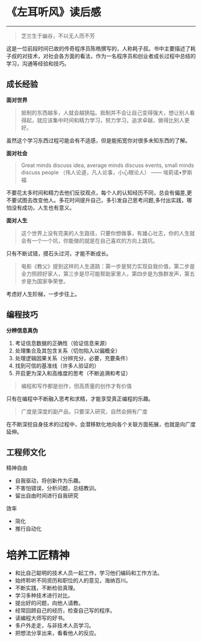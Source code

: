 # 《左耳听风》读后感
---

> 芝兰生于幽谷，不以无人而不芳

这是一位前段时间已故的传奇程序员陈皓撰写的，人称耗子叔。书中主要描述了耗子叔的对技术，对社会各方面的看法，作为一名程序员和创业者成长过程中总结的学习，沟通等经验和技巧。

## 成长经验

**面对世界**

>抵制的东西越多，人就会越狭隘。抵制并不会让自己变得强大，想让别人看得起，就应该集中时间和精力学习，努力学习，追求卓越，做得比别人更好。

虽然这个学习东西过程可能会有不适感，但是能拓宽你对很多未知东西的了解。

**面对社会**

>Great minds discuss idea, average minds discuss events, small minds discuss people （伟人论道，凡人论事，小心眼论人） —— 埃莉诺•罗斯福

不要花太多时间和精力去他们反驳观点，每个人的认知经历不同，总会有偏差,更不要试图去改变他人。多花时间提升自己，多引发自己思考问题,多付出实践，哪怕没有成功，人生也有意义。

**面对人生**

> 这个世界上没有完美的人生路径，只要你想做事，有雄心壮志，你的人生就会有一个一个坑，你能做的就是在自己喜欢的方向上跳坑。

只有不断试错，摸石头过河，才能不断成长。

>电影《教父》提到这样的人生道路：第一步是努力实现自我价值，第二步是全力照顾好家人，第三步是尽可能帮助家里人，第四步是为族群发声，第五步是为国家争荣誉。

考虑好人生阶梯，一步步往上。

## 编程技巧

**分辨信息真伪**

1. 考证信息数据的正确性（验证信息来源）
2. 处理集合及其包含关系（切勿陷入以偏概全）
3. 处理逻辑因果关系（分辨充分，必要，充要条件）
4. 找到可信的基准线（许多人验证的）
5. 开启更为深入和高维度的思考（不断追溯和考证）

>编程和写作都是创作，但高质量的创作才有价值

只有在编程中不断融入思考和求精，才能享受真正编程的乐趣。

>广度是深度的副产品，只要深入研究，自然会拥有广度

在不断深挖自身技术的过程中，会潜移默化地向各个关联方面拓展，也就是向广度延伸。

## 工程师文化

精神自由

- 自我驱动，将创新作为乐趣。
- 不害怕错误，分析问题，总结教训。
- 留出自由时间进行自我研究

效率

- 简化
- 推行自动化

# 培养工匠精神

- 和比自己聪明的技术人员一起工作，学习他们编码和工作方法。
- 始终聆听不同资历和职位的人的意见，海纳百川。
- 不断实践，不断检验真理。
- 学习多种技术进行对比。
- 提出好的问题，向他人请教。
- 经常回顾自己的经历，检查自己写的程序。
- 读编程大师写的好书。
- 多户外走走，与非技术人员学习。
- 把想法分享出来，看看他人的反应。

